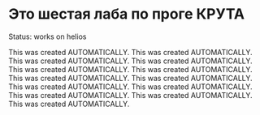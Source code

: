 # Это шестая лаба по проге КРУТА
Status: works on helios



This was created AUTOMATICALLY.
This was created AUTOMATICALLY.
This was created AUTOMATICALLY.
This was created AUTOMATICALLY.
This was created AUTOMATICALLY.
This was created AUTOMATICALLY.
This was created AUTOMATICALLY.
This was created AUTOMATICALLY.
This was created AUTOMATICALLY.
This was created AUTOMATICALLY.
This was created AUTOMATICALLY.
This was created AUTOMATICALLY.
This was created AUTOMATICALLY.
